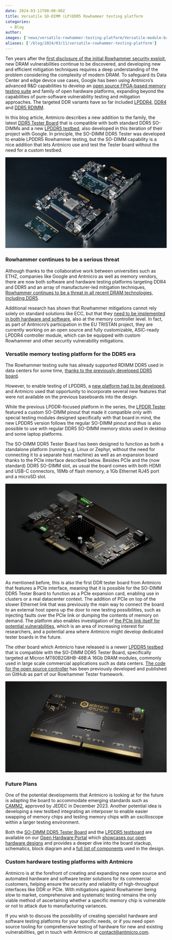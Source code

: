 ```yaml
---
date: 2024-03-11T00:00:00Z
title: Versatile SO-DIMM (LP)DDR5 Rowhammer testing platform
categories:
  - Blog
author:  
images: ['news/versatile-rowhammer-testing-platform/Versatile-module-based-DDR5-memory-testing-platform--chips-blog-thumbnail.png']
aliases: ['/blog/2024/03/11/versatile-rowhammer-testing-platform']
---
```



Ten years after the [first disclosure of the initial Rowhammer security exploit](https://users.ece.cmu.edu/~yoonguk/papers/kim-isca14.pdf), new DRAM vulnerabilities continue to be discovered, and developing new and efficient mitigation techniques requires a deep understanding of the problem considering the complexity of modern DRAM. To safeguard its Data Center and edge device use cases, Google has been using Antmicro’s advanced R&D capabilities to develop an [open source FPGA-based memory testing suite](https://github.com/antmicro/rowhammer-tester) and family of open hardware platforms, expanding beyond the capabilities of pure-software vulnerability testing and mitigation approaches. The targeted DDR variants have so far included [LPDDR4](https://antmicro.com/blog/2021/04/lpddr4-test-platform/), [DDR4](https://antmicro.com/blog/2021/12/open-source-data-center-rowhammer-tester/) and [DDR5 RDIMM](https://antmicro.com/blog/2022/08/extending-the-open-source-rowhammer-testing-framework-to-ddr5/).

In this blog article, Antmicro describes a new addition to the family, the latest [DDR5 Tester Board](https://github.com/antmicro/sodimm-ddr5-tester) that is compatible with both standard DDR5 SO-DIMMs and a new [LPDDR5 testbed](https://github.com/antmicro/lpddr5-testbed), also developed in this iteration of their project with Google. In principle, the SO-DIMM DDR5 Tester was developed to enable LPDDR5 Rowhammer testing, but the SO-DIMM capability is a nice addition that lets Antmicro use and test the Tester board without the need for a custom testbed.

![Antmicro’s SO-DIMM (LP)DDR5 Rowhammer testing platform](Versatile-DDR5-memory-testing-platform--blog.png)


### Rowhammer continues to be a serious threat

Although thanks to the collaborative work between universities such as ETHZ, companies like Google and Antmicro as well as memory vendors, there are now both software and hardware testing platforms targeting DDR4 and DDR5 and an array of manufacturer-led mitigation techniques, [Rowhammer continues to be a threat in all recent DRAM technologies, including DDR5](https://people.inf.ethz.ch/omutlu/pub/onur-RowHammer-UBC-Sep-20-2022-withbackup.pdf). 

Additional research has shown that Rowhammer mitigations cannot rely solely on standard solutions like ECC, but that they [need to be implemented in both hardware and software](https://memlab.ece.gatech.edu/papers/DSN_2023_1.pdf), also at the memory controller level. In fact, as part of Antmicro’s participation in the EU TRISTAN project, they are currently working on an open source and fully customizable, ASIC-ready LPDDR4 controller module, which can be equipped with custom Rowhammer and other security vulnerability mitigations. 


### Versatile memory testing platform for the DDR5 era

The Rowhammer testing suite has already supported RDIMM DDR5 used in data centers for some time, [thanks to the previously developed DDR5 board](https://antmicro.com/blog/2023/07/open-source-data-center-rdimm-ddr5-tester-for-memory-vulnerability-research/). 

However, to enable testing of LPDDR5, a [new platform had to be developed](https://github.com/antmicro/sodimm-ddr5-tester), and Antmicro  used that opportunity to incorporate several new features that were not available on the  previous baseboards into the design. 

While the previous LPDDR-focused platform in the series, the [LPDDR Tester](https://openhardware.antmicro.com/boards/lpddr4-test-board/?tab=features) featured a custom SO-DIMM pinout that made it compatible only with special testing modules designed specifically with that board in mind, the new LPDDR5 version follows the regular SO-DIMM pinout and thus is also possible to use with regular DDR5 SO-DIMM memory sticks used in desktop and some laptop platforms.

The SO-DIMM DDR5 Tester Board has been designed to function as both a standalone platform (running e.g. Linux or Zephyr, without the need for connecting it to a separate host machine) as well as an expansion board thanks to the PCIe interface described below. Besides PCIe and the (now standard) DDR5 SO-DIMM slot, as usual the board comes with both HDMI and USB-C connectors, 16Mb of flash memory, a 1Gb Ethernet RJ45 port and a microSD slot. 


![The SO-DIMM DDR5 Tester Board](Versatile-DDR5-memory-testing-platform--blog-2.png)


As mentioned before, this is also the first DDR tester board from Antmicro that features a PCIe interface, meaning that it is possible for the SO-DIMM DDR5 Tester Board to function as a PCIe expansion card, enabling use in clusters or a real datacenter context. The addition of PCIe on top of the slower Ethernet link that was previously the main way to connect the board to an external host opens up the door to new testing possibilities, such as injecting faults over the PCIe link or dumping the contents of memory on demand. The platform also enables investigation of [the PCIe link itself for potential vulnerabilities](https://www.cl.cam.ac.uk/techreports/UCAM-CL-TR-934.pdf), which is an area of increasing interest for researchers, and a potential area where Antmicro might develop dedicated tester boards in the future. 

The other board which Antmicro have released is a newer [LPDDR5 testbed](https://github.com/antmicro/lpddr5-testbed) that is compatible with the SO-DIMM DDR5 Tester Board, specifically targeted at Micron MT60B2G8HB-48B:A 16Gb DRAM modules, commonly used in large scale commercial applications such as data centers. [The code for the open source controller](https://github.com/antmicro/litedram/tree/rowhammer-tester/litedram) has been previously developed and published on GitHub as part of our Rowhammer Tester framework. 


![The LPDDR5 Testbed](Versatile-DDR5-memory-testing-platform--blog-3.png)

### Future Plans 

One of the potential developments that Antmicro is looking at for the future is adapting the board to accommodate emerging standards such as [CAMM2](https://www.jedec.org/news/pressreleases/jedec-publishes-new-camm2-memory-module-standard), approved by JEDEC in December 2023. Another potential idea is developing a new testbed integrating an interposer to enable easier swapping of memory chips and testing memory chips with an oscilloscope within a larger testing environment. 

Both the [SO-DIMM DDR5 Tester Board](https://openhardware.antmicro.com/boards/sodimm-ddr5-tester) and the [LPDDR5 testboard](https://openhardware.antmicro.com/boards/lpddr5-testbed) are available on our [Open Hardware Portal](https://openhardware.antmicro.com/) which [showcases our open hardware designs](https://antmicro.com/blog/2023/04/open-hardware-portal/) and provides a deeper dive into the board stackup, schematics, block diagram and a [full list of components](https://antmicro.com/blog/2023/10/antmicro-hardware-component-database/) used in the design.

### Custom hardware testing platforms with Antmicro

Antmicro is at the forefront of creating and expanding new open source and automated hardware and software tester solutions for its commercial customers, helping ensure the security and reliability of high-throughput interfaces like DDR or PCIe. With mitigations against Rowhammer being slow to market, comprehensive and systematic testing remains the only viable method of ascertaining whether a specific memory chip is vulnerable or not to attack due to manufacturing variances. 

If you wish to discuss the possibility of creating specialist hardware and software testing platforms for your specific needs, or if you need open source tooling for comprehensive testing of hardware for new and existing vulnerabilities, get in touch with Antmicro at [contact@antmicro.com](mailto:contact@antmicro.com).


